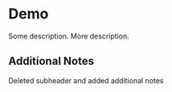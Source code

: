 # Demo

Some description. More description.

## Additional Notes

Deleted subheader and added additional notes

